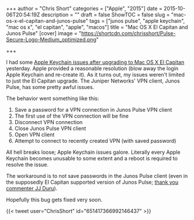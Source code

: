 +++
author = "Chris Short"
categories = ["Apple", "2015"]
date = 2015-10-06T20:54:19Z
description = ""
draft = false
ShowTOC = false
slug = "mac-os-x-el-capitan-and-junos-pulse"
tags = ["junos pulse", "apple keychain", "mac os x", "el capitan", "apple", "macos"]
title = "Mac OS X El Capitan and Junos Pulse"
[cover]
image = "https://shortcdn.com/chrisshort/Pulse-Secure-Logo-Medium_optimized.png"

+++

I had some [Apple Keychain issues after upgrading to Mac OS X El Capitan](/mac-os-x-el-capitan-keychain-issues/) yesterday. Apple provided a reasonable resolution (blow away the login Apple Keychain and re-create it). As it turns out, my issues weren't limited to just the El Capitan upgrade. The Juniper Networks' VPN client, Junos Pulse, has some pretty awful issues.


The behavior went something like this:

1. Save a password for a VPN connection in Junos Pulse VPN client
2. The first use of the VPN connection will be fine
3. Disconnect VPN connection
4. Close Junos Pulse VPN client
5. Open VPN client
6. Attempt to connect to recently created VPN (with saved password)

All hell breaks loose; Apple Keychain issues galore. Literally every Apple Keychain becomes unusable to some extent and a reboot is required to resolve the issue.

The workaround is to not save passwords in the Junos Pulse client (even in the supposedly El Capitan supported version of Junos Pulse; [thank you commenter JJ Duru](/mac-os-x-el-capitan-keychain-issues/#comment-2292351153)).

Hopefully this bug gets fixed very soon.

{{< tweet user="ChrisShort" id="651417366992146437" >}}

